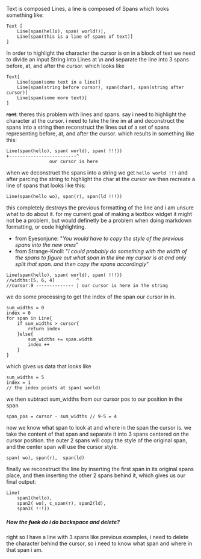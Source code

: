 
Text is composed Lines, a line is composed of Spans which looks something like:
```
Text [
	Line[span(hello), span( world!)],
	Line[span(this is a line of spans of text)]
]
```

In order to highlight the character the cursor is on in a block of text we need to divide an input String into Lines at \n and separate the line into 3 spans before, at, and after the cursor. which looks like
```
Text[
	Line[span(some text in a line)]
	Line[span(string before cursor), span(char), span(string after cursor)]
	Line[span(some more text)]
]
```

~~rant~~: theres this problem with lines and spans. say i need to highlight the character at the cursor. i need to take the line im at and deconstruct the spans into a string then reconstruct the lines out of a set of spans representing before, at, and after the cursor. which results in something like this:
```
Line(span(hello), span( world), span( !!!))
+-------------------------^
                our cursor is here
```
when we deconstruct the spans into a string we get ```hello world !!!``` and after parcing the string to highlight the char at the cursor we then recreate a line of spans that looks like this:
```
Line(span(hello wo), span(r), span(ld !!!))
```
this completely destroys the previous formatting of the line and i am unsure what to do about it. for my current goal of making a textbox widget it might not be a problem, but would definetly be a problem when doing markdown formatting, or code highlighting.

 * from Eyesonjune: "*You would have to copy the style of the previous spans into the new ones*"
 * from Strange-Knoll: "*I could probably do something with the width of the spans to figure out what span in the line my cursor is at and only split that span. and then copy the spans accordingly*"

```
Line(span(hello), span( world), span( !!!))
//widths:[5, 6, 4]        ^
//cursor:9 -------------- | our cursor is here in the string
```
we do some processing to get the index of the span our cursor in in.
```
sum_widths = 0
index = 0
for span in Line{
	if sum_widths > cursor{
		return index
	}else{
		sum_widths += span.width
		index ++
	}
}
```
which gives us data that looks like
```
sum_widths = 5
index = 1
// the index points at span( world)
```
we then subtract sum_widths from our cursor pos to our position in the span
```
span_pos = cursor - sum_widths // 9-5 = 4
```
now we know what span to look at and where in the span the cursor is. we take the content of that span and separate it into 3 spans centered on the cursor position. the outer 2 spans will copy the style of the original span, and the center span will use the cursor style. 
```
span( wo), span(r),  span(ld)
```
finally we reconstruct the line by inserting the first span in its original spans place, and then inserting the other 2 spans behind it, which gives us our final output:
```
Line(
	span1(hello), 
	span2( wo), c_span(r), span2(ld),
	span3( !!!))
```

##### How the ~~fuck~~ do i do backspace and delete?
right so l have a line with 3 spans like previous examples, i need to delete the character behind the cursor, so i need to know what span and where in that span i am. 
